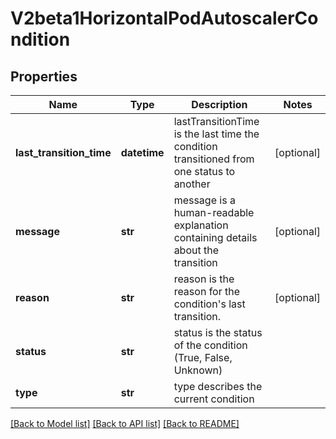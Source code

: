 # V2beta1HorizontalPodAutoscalerCondition

## Properties
Name | Type | Description | Notes
------------ | ------------- | ------------- | -------------
**last_transition_time** | **datetime** | lastTransitionTime is the last time the condition transitioned from one status to another | [optional] 
**message** | **str** | message is a human-readable explanation containing details about the transition | [optional] 
**reason** | **str** | reason is the reason for the condition&#39;s last transition. | [optional] 
**status** | **str** | status is the status of the condition (True, False, Unknown) | 
**type** | **str** | type describes the current condition | 

[[Back to Model list]](../README.md#documentation-for-models) [[Back to API list]](../README.md#documentation-for-api-endpoints) [[Back to README]](../README.md)


